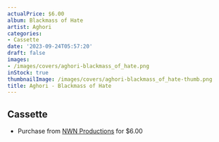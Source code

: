 ```yaml
---
actualPrice: $6.00
album: Blackmass of Hate
artist: Aghori
categories:
- Cassette
date: '2023-09-24T05:57:20'
draft: false
images:
- /images/covers/aghori-blackmass_of_hate.png
inStock: true
thumbnailImage: /images/covers/aghori-blackmass_of_hate-thumb.png
title: Aghori - Blackmass of Hate
---
```


## Cassette
* Purchase from [NWN Productions](http://shop.nwnprod.com/index.php?route=product/product&path=73&product_id=11109&sort=pd.name&order=ASC) for $6.00
